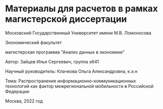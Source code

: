 # Материалы для расчетов в рамках магистерской диссертации



Московский Государственный Университет имени М.В. Ломоносова

Экономический факультет

магистерская программа "Анализ данных в экономике"

Автор: Зайцев Илья Сергеевич, группа э641

Научный руководитель: Клачкова Ольга Александровна, к.э.н 

Тема: Распространение информационно-коммуникационных технологий
как фактор межрегиональной мобильности в Российской Федерации

Москва, 2022 год

